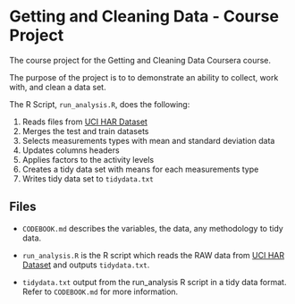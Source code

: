# Getting and Cleaning Data - Course Project

The course project for the Getting and Cleaning Data Coursera course.

The purpose of the project is to to demonstrate an ability to collect, work with, and clean a data set.

The R Script, `run_analysis.R`, does the following:

1. Reads files from [UCI HAR Dataset](https://d396qusza40orc.cloudfront.net/getdata%2Fprojectfiles%2FUCI%20HAR%20Dataset.zip)
2. Merges the test and train datasets
3. Selects measurements types with mean and standard deviation data
4. Updates columns headers
5. Applies factors to the activity levels
6. Creates a tidy data set with means for each measurements type
7. Writes tidy data set to `tidydata.txt`

## Files

* `CODEBOOK.md` describes the variables, the data, any methodology to tidy data. 

* `run_analysis.R` is the R script which reads the RAW data from [UCI HAR Dataset](https://d396qusza40orc.cloudfront.net/getdata%2Fprojectfiles%2FUCI%20HAR%20Dataset.zip) and outputs `tidydata.txt`.

* `tidydata.txt` output from the run_analysis R script in a tidy data format. Refer to `CODEBOOK.md` for more information.